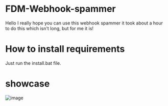 # FDM-Webhook-spammer
Hello I really hope you can use this webhook spammer it took about a hour to do this which isn't long, but for me it is!

# How to install requirements
Just run the install.bat file.

# showcase
![image](https://github.com/user-attachments/assets/7c201f2c-691c-4830-bff5-e8e103d8d1a6)
